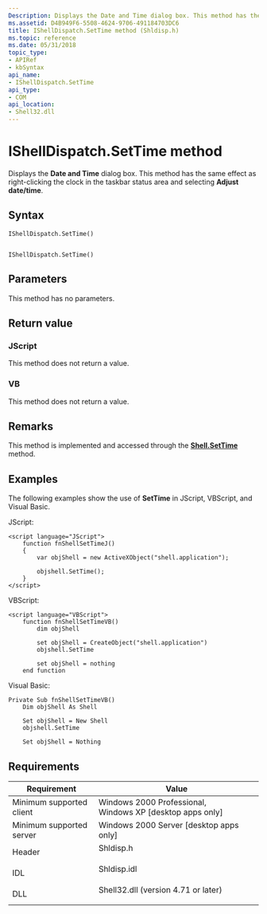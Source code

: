 ```yaml
---
Description: Displays the Date and Time dialog box. This method has the same effect as right-clicking the clock in the taskbar status area and selecting Adjust date/time.
ms.assetid: D4B949F6-5508-4624-9706-491184703DC6
title: IShellDispatch.SetTime method (Shldisp.h)
ms.topic: reference
ms.date: 05/31/2018
topic_type: 
- APIRef
- kbSyntax
api_name: 
- IShellDispatch.SetTime
api_type: 
- COM
api_location: 
- Shell32.dll
---
```


# IShellDispatch.SetTime method

Displays the **Date and Time** dialog box. This method has the same effect as right-clicking the clock in the taskbar status area and selecting **Adjust date/time**.

## Syntax


```JScript
IShellDispatch.SetTime()
```


```VB

IShellDispatch.SetTime()
```





## Parameters

This method has no parameters.

## Return value

### JScript

This method does not return a value.

### VB

This method does not return a value.

## Remarks

This method is implemented and accessed through the [**Shell.SetTime**](shell-settime.md) method.

## Examples

The following examples show the use of **SetTime** in JScript, VBScript, and Visual Basic.

JScript:


```JScript
<script language="JScript">
    function fnShellSetTimeJ()
    {
        var objShell = new ActiveXObject("shell.application");
        
        objshell.SetTime();
    }
</script>
```



VBScript:


```VB
<script language="VBScript">
    function fnShellSetTimeVB()
        dim objShell
        
        set objShell = CreateObject("shell.application")
        objshell.SetTime
 
        set objShell = nothing
    end function
```



Visual Basic:


```VB
Private Sub fnShellSetTimeVB()
    Dim objShell As Shell
    
    Set objShell = New Shell
    objshell.SetTime
 
    Set objShell = Nothing
```



## Requirements



| Requirement | Value |
|-------------------------------------|----------------------------------------------------------------------------------------------------------------|
| Minimum supported client<br/> | Windows 2000 Professional, Windows XP \[desktop apps only\]<br/>                                         |
| Minimum supported server<br/> | Windows 2000 Server \[desktop apps only\]<br/>                                                           |
| Header<br/>                   | <dl> <dt>Shldisp.h</dt> </dl>                           |
| IDL<br/>                      | <dl> <dt>Shldisp.idl</dt> </dl>                         |
| DLL<br/>                      | <dl> <dt>Shell32.dll (version 4.71 or later)</dt> </dl> |



 

 




